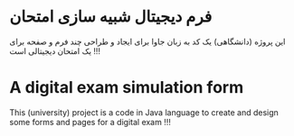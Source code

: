# فرم دیجیتال شبیه سازی امتحان
این پروژه (دانشگاهی) یک کد به زبان جاوا برای ایجاد و طراحی چند فرم و صفحه برای یک امتحان دیجیتالی است !!!

# A digital exam simulation form
This (university) project is a code in Java language to create and design some forms and pages for a digital exam !!!
